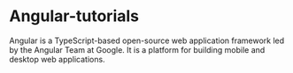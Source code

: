 # Angular-tutorials

Angular is a TypeScript-based open-source web application framework led by the Angular Team at Google. It is a platform for building mobile and desktop web applications. 
